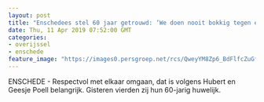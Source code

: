 ```yaml
---
layout: post
title: "Enschedees stel 60 jaar getrouwd: ‘We doen nooit bokkig tegen elkaar’"
date: Thu, 11 Apr 2019 07:52:00 GMT
categories: 
- overijssel 
- enschede 
feature_image: "https://images0.persgroep.net/rcs/QweyYM8Zp6_BdFlfcZuGfgNwZcs/diocontent/145231180/_fitwidth/400/?appId=21791a8992982cd8da851550a453bd7f&quality=0.7"
---
```


ENSCHEDE - Respectvol met elkaar omgaan, dat is volgens Hubert en Geesje Poell belangrijk. Gisteren vierden zij hun 60-jarig huwelijk.
